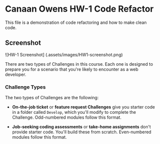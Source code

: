 # Canaan Owens HW-1 Code Refactor

This file is a demonstration of code refactoring and how to make clean code.

## Screenshot

![HW-1 Screenshot] (.assets/images/HW1-screenshot.png)

There are two types of Challenges in this course. Each one is designed to prepare you for a scenario that you're likely to encounter as a web developer.

### Challenge Types

The two types of Challenges are the following:

- **On-the-job ticket** or **feature request Challenges** give you starter code in a folder called `Develop`, which you'll modify to complete the Challenge. Odd-numbered modules follow this format.

- **Job-seeking coding assessments** or **take-home assignments** don't provide starter code. You'll build these from scratch. Even-numbered modules follow this format.
